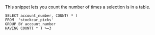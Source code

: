 This snippet lets you count the number of times a selection is in a table.

```
SELECT account_number, COUNT( * )
FROM  'stockcar_picks'
GROUP BY account_number
HAVING COUNT( * ) >=3
```
